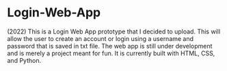 # Login-Web-App
(2022) This is a Login Web App prototype that I decided to upload. This will allow the user to create an account or login using a username and password that is saved in txt file. The web app is still under development and is merely a project meant for fun. It is currently built with HTML, CSS, and Python.

